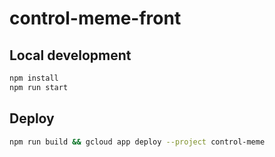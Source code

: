 # control-meme-front

## Local development
``` bash
npm install
npm run start
```

## Deploy
``` bash
npm run build && gcloud app deploy --project control-meme
```